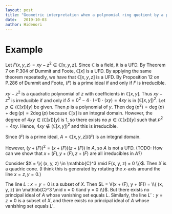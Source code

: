 ```yaml
---
layout: post
title: "Geometric interpretation when a polynomial ring quotient by a principal ideal is not a UFD"
date:   2019-10-03
author: Hidenori
---
```



# Example

Let $F(x, y, z) = xy - z^2 \in \mathbb{C}[x, y, z]$.
Since $\mathbb{C}$ is a field, it is a UFD.
By Theorem 7 on P.304 of Dummit and Foote, $\mathbb{C}[x]$ is a UFD.
By applying the same theorem repeatedly, we have that $\mathbb{C}[x, y, z]$ is a UFD.
By Proposition 12 on P.286 of Dummit and Foote, $(F)$ is a prime ideal if and only if $F$ is irreducible.

$xy - z^2$ is a quadratic polynomial of $z$ with coefficients in $\mathbb{C}[x, y]$.
Thus $xy - z^2$ is irreducible if and only if $\delta = 0^2 - 4 \cdot (-1) \cdot (xy) = 4xy$ is in $(\mathbb{C}[x, y])^2$.
Let $p \in (\mathbb{C}[x])[y]$ be given.
Then $p$ is a polynomial of $y$.
Then $\deg(p^2) = \deg(p) + \deg(p) = 2\deg(p)$ because $\mathbb{C}[x]$ is an integral domain.
However, the degree of $4xy \in (\mathbb{C}[x])[y]$ is 1, so there exists no $p \in (\mathbb{C}[x])[y]$ such that $p^2 = 4xy$.
Hence, $4xy \notin (\mathbb{C}[x, y])^2$ and this is irreducible.

Since $(F)$ is a prime ideal, $A = \mathbb{C}[x, y, z] / (F)$ is an integral domain.

However, $(y + (F))^2 = (x + (F))(z + (F))$ in $A$, so $A$ is not a UFD.
(TODO: How can we show that $x + (F), y + (F), z + (F)$ are all irreducibles in $A$?)

Consider $X = \\{ (x, y, z) \in \mathbb{C}^3 \mid F(x, y, z) = 0 \\}$.
Then $X$ is a quadric cone.
(I think this is generated by rotating the $x$-axis around the line $x = z, y = 0$.)

The line $L: x = y = 0$ is a subset of $X$.
Then $L = V(x + (F), y + (F)) = \\{ (x, y, z) \in \mathbb{C}^3 \mid x = 0 \land y = 0 \\}$.
But there exists no principal ideal of $A$ whose vanishing set equals $L$.
Similarly, the line $L': y = z = 0$ is a subset of $X$, and there exists no principal ideal of $A$ whose vanishing set equals $L'$.
